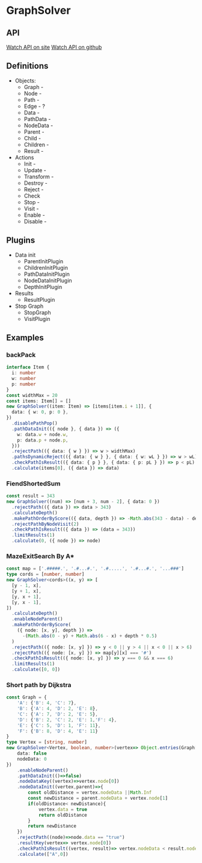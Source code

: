 # GraphSolver

## API

[Watch API on site](https://ahibis.github.io/grapthSolver/modules.html)
[Watch API on github](docs/globals.md)

## Definitions

- Objects:
  - Graph -
  - Node -
  - Path -
  - Edge - ?
  - Data -
  - PathData -
  - NodeData -
  - Parent -
  - Child -
  - Children -
  - Result -
- Actions
  - Init -
  - Update -
  - Transform -
  - Destroy -
  - Reject -
  - Check
  - Stop -
  - Visit -
  - Enable -
  - Disable -

## Plugins

- Data init
  - ParentInitPlugin
  - ChildrenInitPlugin
  - PathDataInitPlugin
  - NodeDataInitPlugin
  - DepthInitPlugin
- Results
  - ResultPlugin
- Stop Graph
  - StopGraph
  - VisitPlugin

## Examples

### backPack

```typescript
interface Item {
  i: number
  w: number
  p: number
}
const widthMax = 20
const items: Item[] = []
new GraphSolver((item: Item) => [items[item.i + 1]], {
  data: { w: 0, p: 0 },
})
  .disablePathPop()
  .pathDataInit(({ node }, { data }) => ({
    w: data.w + node.w,
    p: data.p + node.p,
  }))
  .rejectPath(({ data: { w } }) => w > widthMax)
  .pathsDynamicReject(({ data: { w } }, { data: { w: wL } }) => w > wL)
  .checkPathIsResult(({ data: { p } }, { data: { p: pL } }) => p < pL)
  .calculate(items[0], ({ data }) => data)
```

### FiendShortedSum

```typescript
const result = 343
new GraphSolver((num) => [num + 3, num - 2], { data: 0 })
  .rejectPath(({ data }) => data > 343)
  .calculateDepth()
  .makePathOrderByScore(({ data, depth }) => -Math.abs(343 - data) - depth * 15)
  .rejectPathByNodeVisit(2)
  .checkPathIsResult(({ data }) => (data = 343))
  .limitResults(1)
  .calculate(0, ({ node }) => node)
```

### MazeExitSearch By A\*

```typescript
const map = ['.#####.', '.#...#.', '.#.....', '.#...#.', '...###']
type cords = [number, number]
new GraphSolver<cords>((x, y) => [
  [y - 1, x],
  [y + 1, x],
  [y, x + 1],
  [y, x - 1],
])
  .calculateDepth()
  .enableNodeParent()
  .makePathOrderByScore(
    ({ node: [x, y], depth }) =>
      -(Math.abs(0 - y) + Math.abs(6 - x) + depth * 0.5)
  )
  .rejectPath(({ node: [x, y] }) => y < 0 || y > 4 || x < 0 || x > 6)
  .rejectPath(({ node: [x, y] }) => map[y][x] === '#')
  .checkPathIsResult(({ node: [x, y] }) => y === 0 && x === 6)
  .limitResults(1)
  .calculate([0, 0])
```

### Short path by Dijkstra

```typescript
const Graph = {
    'A': {'B': 4, 'C': 7},
    'B': {'A': 4, 'D': 2, 'E': 8},
    'C': {'A': 7, 'D': 2, 'E': 5},
    'D': {'B': 2, 'C': 2, 'E': 1,'F': 4},
    'E': {'C': 5, 'D': 1, 'F': 11},
    'F': {'B': 8, 'D': 4, 'E': 11}
}
type Vertex = [string, number]
new GraphSolver<Vertex, boolean, number>(vertex=> Object.entries(Graph[vertex[0]]),{
    data: false
    nodeData: 0
})
    .enableNodeParent()
    .pathDataInit(()=>false)
    .nodeDataKey((vertex)=>vertex.node[0])
    .nodeDataInit((vertex,parent)=>{
        const oldDistance = vertex.nodeData ||Math.Inf
        const newDistance = parent.nodeData + vertex.node[1]
        if(oldDistance< newDistance){
            vertex.data = true
            return oldDistance
        }
        return newDistance
    })
    .rejectPath((node)=>node.data == "true")
    .resultKey(vertex=> vertex.node[0])
    .checkPathIsResult((vertex, result)=> vertex.nodeData < result.nodeData)
    .calculate(["A",0])
```
